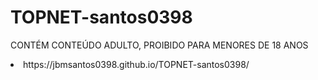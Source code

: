 # TOPNET-santos0398
CONTÉM CONTEÚDO ADULTO, PROIBIDO PARA MENORES DE 18 ANOS
<p><li>https://jbmsantos0398.github.io/TOPNET-santos0398/</li></p>